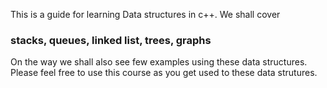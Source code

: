 This is a guide for learning Data structures in c++.
We shall cover <h3>stacks, queues, linked list, trees, graphs</h3>
On the way we shall also see few examples using these data structures.
Please feel free to use this course as you get used to these data strutures.
